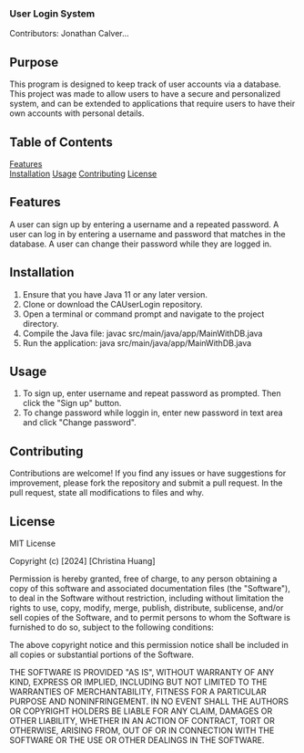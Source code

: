 ### User Login System
Contributors: Jonathan Calver...

## Purpose

This program is designed to keep track of user accounts via a database. This project was made to allow users to have a secure and personalized system, and can be extended to
applications that require users to have their own accounts with personal details.


## Table of Contents
[Features](#Features) <br>
[Installation](#Installation)
[Usage](#Usage)
[Contributing](#Contributing)
[License](#License)

## Features
A user can sign up by entering a username and a repeated password. 
A user can log in by entering a username and password that matches in the database.
A user can change their password while they are logged in.

## Installation
1. Ensure that you have Java 11 or any later version.
2. Clone or download the CAUserLogin repository.
3. Open a terminal or command prompt and navigate to the project directory.
4. Compile the Java file: javac src/main/java/app/MainWithDB.java
5. Run the application: java src/main/java/app/MainWithDB.java

## Usage
1. To sign up, enter username and repeat password as prompted. Then click the "Sign up" button.
2. To change password while loggin in, enter new password in text area and click "Change password".

## Contributing
Contributions are welcome! If you find any issues or have suggestions for improvement, please fork the repository and submit a pull request.
In the pull request, state all modifications to files and why.

## License
MIT License

Copyright (c) [2024] [Christina Huang]

Permission is hereby granted, free of charge, to any person obtaining a copy
of this software and associated documentation files (the "Software"), to deal
in the Software without restriction, including without limitation the rights
to use, copy, modify, merge, publish, distribute, sublicense, and/or sell
copies of the Software, and to permit persons to whom the Software is
furnished to do so, subject to the following conditions:

The above copyright notice and this permission notice shall be included in all
copies or substantial portions of the Software.

THE SOFTWARE IS PROVIDED "AS IS", WITHOUT WARRANTY OF ANY KIND, EXPRESS OR
IMPLIED, INCLUDING BUT NOT LIMITED TO THE WARRANTIES OF MERCHANTABILITY,
FITNESS FOR A PARTICULAR PURPOSE AND NONINFRINGEMENT. IN NO EVENT SHALL THE
AUTHORS OR COPYRIGHT HOLDERS BE LIABLE FOR ANY CLAIM, DAMAGES OR OTHER
LIABILITY, WHETHER IN AN ACTION OF CONTRACT, TORT OR OTHERWISE, ARISING FROM,
OUT OF OR IN CONNECTION WITH THE SOFTWARE OR THE USE OR OTHER DEALINGS IN THE
SOFTWARE.
